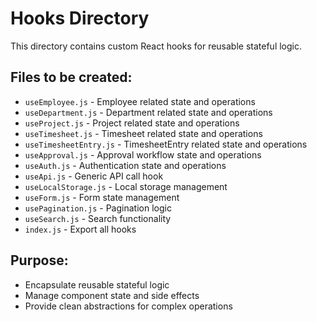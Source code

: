 # Hooks Directory

This directory contains custom React hooks for reusable stateful logic.

## Files to be created:

- `useEmployee.js` - Employee related state and operations
- `useDepartment.js` - Department related state and operations
- `useProject.js` - Project related state and operations
- `useTimesheet.js` - Timesheet related state and operations
- `useTimesheetEntry.js` - TimesheetEntry related state and operations
- `useApproval.js` - Approval workflow state and operations
- `useAuth.js` - Authentication state and operations
- `useApi.js` - Generic API call hook
- `useLocalStorage.js` - Local storage management
- `useForm.js` - Form state management
- `usePagination.js` - Pagination logic
- `useSearch.js` - Search functionality
- `index.js` - Export all hooks

## Purpose:
- Encapsulate reusable stateful logic
- Manage component state and side effects
- Provide clean abstractions for complex operations
